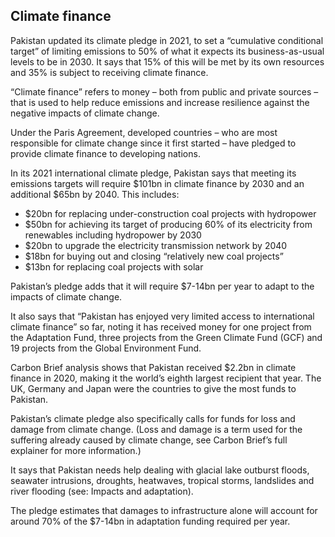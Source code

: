 ## Climate finance

Pakistan updated its climate pledge in 2021, to set a “cumulative conditional target” of limiting emissions to 50% of what it expects its business-as-usual levels to be in 2030. It says that 15% of this will be met by its own resources and 35% is subject to receiving climate finance.

“Climate finance” refers to money – both from public and private sources – that is used to help reduce emissions and increase resilience against the negative impacts of climate change.

Under the Paris Agreement, developed countries – who are most responsible for climate change since it first started – have pledged to provide climate finance to developing nations.

In its 2021 international climate pledge, Pakistan says that meeting its emissions targets will require $101bn in climate finance by 2030 and an additional $65bn by 2040. This includes:

- $20bn for replacing under-construction coal projects with hydropower
- $50bn for achieving its target of producing 60% of its electricity from renewables including hydropower by 2030
- $20bn to upgrade the electricity transmission network by 2040
- $18bn for buying out and closing “relatively new coal projects”
- $13bn for replacing coal projects with solar

Pakistan’s pledge adds that it will require $7-14bn per year to adapt to the impacts of climate change.

It also says that “Pakistan has enjoyed very limited access to international climate finance” so far, noting it has received money for one project from the Adaptation Fund, three projects from the Green Climate Fund (GCF) and 19 projects from the Global Environment Fund.

Carbon Brief analysis shows that Pakistan received $2.2bn in climate finance in 2020, making it the world’s eighth largest recipient that year. The UK, Germany and Japan were the countries to give the most funds to Pakistan.

Pakistan’s climate pledge also specifically calls for funds for loss and damage from climate change. (Loss and damage is a term used for the suffering already caused by climate change, see Carbon Brief’s full explainer for more information.)

It says that Pakistan needs help dealing with glacial lake outburst floods, seawater intrusions, droughts, heatwaves, tropical storms, landslides and river flooding (see: Impacts and adaptation).

The pledge estimates that damages to infrastructure alone will account for around 70% of the $7-14bn in adaptation funding required per year.
